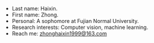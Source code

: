 - Last name: Haixin.
- First name: Zhong.
- Personal: A sophomore at Fujian Normal University.
- Research interests: Computer vision, machine learning.
- Reach me: zhonghaixin1999@163.com
